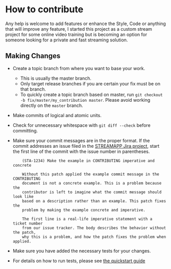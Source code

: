 # How to contribute

Any help is welcome to add features or enhance the Style, Code or
anything that will improve any feature, I started this project as
a custom stream project for some online video training but is becoming 
an option for someone looking for a private and fast streaming solution.


## Making Changes

* Create a topic branch from where you want to base your work.
  * This is usually the master branch.
  * Only target release branches if you are certain your fix must be on that
    branch.
  * To quickly create a topic branch based on master, run `git checkout -b
    fix/master/my_contribution master`. Please avoid working directly on the
    `master` branch.
* Make commits of logical and atomic units.
* Check for unnecessary whitespace with `git diff --check` before committing.
* Make sure your commit messages are in the proper format. If the commit
  addresses an issue filed in the
  [STREAMAPP Jira project](https://tickets.luminode.com/browse/STREAMAPP), start
  the first line of the commit with the issue number in parentheses.

  ```
      (STA-1234) Make the example in CONTRIBUTING imperative and concrete

      Without this patch applied the example commit message in the CONTRIBUTING
      document is not a concrete example. This is a problem because the
      contributor is left to imagine what the commit message should look like
      based on a description rather than an example. This patch fixes the
      problem by making the example concrete and imperative.

      The first line is a real-life imperative statement with a ticket number
      from our issue tracker. The body describes the behavior without the patch,
      why this is a problem, and how the patch fixes the problem when applied.
  ```
* Make sure you have added the necessary tests for your changes.
* For details on how to run tests, please see [the quickstart guide](https://github.com/edsphinx/streamapp/blob/master/docs/quickstart.md)
